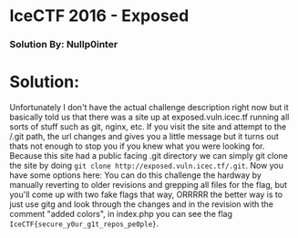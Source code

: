 # IceCTF 2016 - Exposed
### Solution By: Nullp0inter

# Solution:
Unfortunately I don't have the actual challenge description right now but it basically told us that there was a site up at exposed.vuln.icec.tf running all sorts of
stuff such as git, nginx, etc. If you visit the site and attempt to the /.git path, the url changes and gives you a little message but it turns out thats not enough
to stop you if you knew what you were looking for. Because this site had a public facing .git directory we can simply git clone the site by doing
`git clone http://exposed.vuln.icec.tf/.git`. Now you have some options here: You can do this challenge the hardway by manually reverting to older revisions
and grepping all files for the flag, but you'll come up with two fake flags that way, ORRRRR the better way is to just use gitg and look through the changes and in
the revision with the comment "added colors", in index.php you can see the flag `IceCTF{secure_y0ur_g1t_repos_pe0ple}`.
